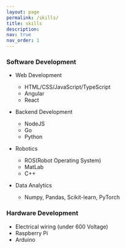 ```yaml
---
layout: page
permalink: /skills/
title: skills
description: 
nav: true
nav_order: 1
---
```


### Software Development

- Web Development
  - HTML/CSS/JavaScript/TypeScript
  - Angular
  - React

- Backend Development
  - NodeJS
  - Go
  - Python

- Robotics
  - ROS(Robot Operating System)
  - MatLab
  - C++

- Data Analytics
  - Numpy, Pandas, Scikit-learn, PyTorch


### Hardware Development
- Electrical wiring (under 600 Voltage)
- Raspberry Pi
- Arduino 